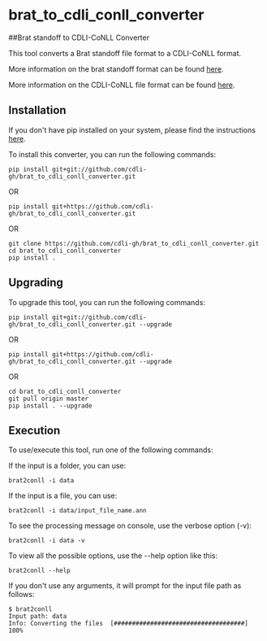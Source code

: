 # brat_to_cdli_conll_converter
##Brat standoff to CDLI-CoNLL Converter

This tool converts a Brat standoff file format to a CDLI-CoNLL format.

More information on the brat standoff format can be found [here](http://brat.nlplab.org/standoff.html).

More information on the CDLI-CoNLL file format can be found [here](https://cdli-gh.github.io/guide_overview.html).


## Installation

If you don't have pip installed on your system, please find the instructions [here](https://pip.pypa.io/en/stable/installing/).

To install this converter, you can run the following commands:

```
pip install git+git://github.com/cdli-gh/brat_to_cdli_conll_converter.git
```

OR

```
pip install git+https://github.com/cdli-gh/brat_to_cdli_conll_converter.git
```

OR

```
git clone https://github.com/cdli-gh/brat_to_cdli_conll_converter.git
cd brat_to_cdli_conll_converter
pip install .
```

## Upgrading

To upgrade this tool, you can run the following commands:

```
pip install git+git://github.com/cdli-gh/brat_to_cdli_conll_converter.git --upgrade
```

OR

```
pip install git+https://github.com/cdli-gh/brat_to_cdli_conll_converter.git --upgrade
```

OR

```
cd brat_to_cdli_conll_converter
git pull origin master
pip install . --upgrade
```

## Execution

To use/execute this tool, run one of the following commands:

If the input is a folder, you can use:

```
brat2conll -i data
```

If the input is a file, you can use:

```
brat2conll -i data/input_file_name.ann
```

To see the processing message on console, use the verbose option (-v):
```
brat2conll -i data -v
```

To view all the possible options, use the --help option like this:
```
brat2conll --help
```

If you don't use any arguments, it will prompt for the input file path as follows:
```
$ brat2conll
Input path: data
Info: Converting the files  [####################################]  100%
```




